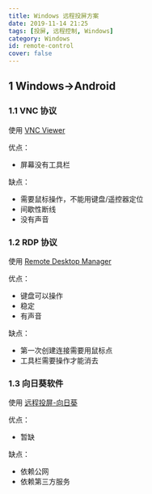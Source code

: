 ```yaml
---
title: Windows 远程投屏方案
date: 2019-11-14 21:25
tags: [投屏, 远程控制, Windows]
category: Windows
id: remote-control
cover: false
---
```


## 1 Windows->Android

### 1.1 VNC 协议

使用 [VNC Viewer](https://play.google.com/store/apps/details?id=com.realvnc.viewer.android)

优点：
-	屏幕没有工具栏

缺点：
-	需要鼠标操作，不能用键盘/遥控器定位
-	间歇性断线
-	没有声音

### 1.2 RDP 协议

使用 [Remote Desktop Manager](https://play.google.com/store/apps/details?id=com.devolutions.remotedesktopmanager)

优点：
-	键盘可以操作
-	稳定
-	有声音

缺点：
- 第一次创建连接需要用鼠标点
- 工具栏需要操作才能消去

### 1.3 向日葵软件

使用 [远程投屏-向日葵](https://sunlogin.oray.com/zh_CN/remote/screen)

优点：
- 暂缺

缺点：
- 依赖公网
- 依赖第三方服务


